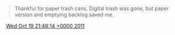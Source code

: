 > Thankful for paper trash cans\. Digital trash was gone, but paper version and emptying backlog saved me\.

<img src="../../media/tweet.ico" width="12" /> [Wed Oct 19 21:48:14 +0000 2011](https://twitter.com/DromerDenker/status/126776697751220225)